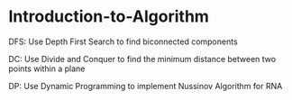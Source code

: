 # Introduction-to-Algorithm

DFS: Use Depth First Search to find biconnected components

DC: Use Divide and Conquer to find the minimum distance between two points within a plane

DP: Use Dynamic Programming to implement Nussinov Algorithm for RNA
